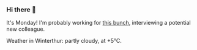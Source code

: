 ### Hi there :wave:

It's Monday! I'm probably working for [this bunch](https://github.com/kohofinancial), interviewing a potential new colleague.

Weather in Winterthur: partly cloudy, at +5°C.
